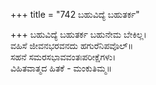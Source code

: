 +++
title = "742 ಬಹುವಿದ್ಯೆ ಬಹುತರ್ಕ"

+++
ಬಹುವಿದ್ಯೆ ಬಹುತರ್ಕ ಬಹುನೇಮ ಬೇಕಿಲ್ಲ।  
ವಹಿಸೆ ಜೀವನಭರವನದು ಹಗುರೆನಿಪವೊಲ್॥  
ಸಹನೆ ಸಮರಸಭಾವವಂತಃಪರೀಕ್ಷೆಗಳು।  
ವಿಹಿತವಾತ್ಮದ ಹಿತಕೆ - ಮಂಕುತಿಮ್ಮ॥  

